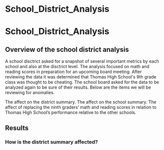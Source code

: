 # School_District_Analysis

# School_District_Analysis

## Overview of the school district analysis

A school disctrict asked for a snapshot of several important metrics by each school and also at the disctrict level. The analysis focused on math and reading scores in preparation for an upcoming board meeting. After reviewing the data it was determined that Thomas High School's 9th grade class was thought to be cheating. The school board asked for the data to be analyzed again to be sure of their results. Below are the items we will be reviewing for anomalies.

The affect on the district summary.
The affect on the school summary.
The affect of replacing the ninth graders’ math and reading scores in relation to Thomas High School’s performance relative to the other schools.

## Results

### How is the district summary affected?
